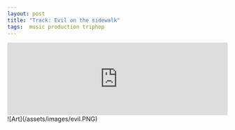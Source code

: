 ```yaml
---
layout: post
title: "Track: Evil on the sidewalk"
tags:  music production triphop
---
```

<iframe width="100%" height="166" scrolling="no" frameborder="no" allow="autoplay" src="https://w.soundcloud.com/player/?url=https%3A//api.soundcloud.com/tracks/1427870782&color=%233a3a35&auto_play=false&hide_related=false&show_comments=true&show_user=true&show_reposts=false&show_teaser=true"></iframe>

<!--more-->
<br>
![Art](/assets/images/evil.PNG)  